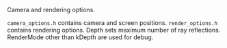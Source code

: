 Camera and rendering options.

```camera_options.h``` contains camera and screen positions.
```render_options.h``` contains rendering options. Depth sets maximum number of ray reflections. RenderMode other than kDepth are used for debug.
